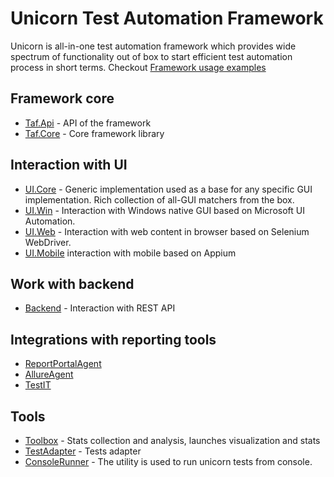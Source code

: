 # Unicorn Test Automation Framework

Unicorn is all-in-one test automation framework which provides wide spectrum of functionality out of box to start efficient test automation process in short terms.
Checkout [Framework usage examples](https://github.com/Unicorn-TAF/examples)

## Framework core 
 - [Taf.Api](https://github.com/Unicorn-TAF/taf-api) - API of the framework
 - [Taf.Core](https://github.com/Unicorn-TAF/taf-core) - Core framework library

## Interaction with UI
 - [UI.Core](https://github.com/Unicorn-TAF/ui-core) - Generic implementation used as a base for any specific GUI implementation.
Rich collection of all-GUI matchers from the box.
 - [UI.Win](https://github.com/Unicorn-TAF/ui-win) - Interaction with Windows native GUI based on Microsoft UI Automation.
 - [UI.Web](https://github.com/Unicorn-TAF/ui-web) - Interaction with web content in browser based on Selenium WebDriver.
 - [UI.Mobile](https://github.com/Unicorn-TAF/ui-mobile) interaction with mobile based on Appium

## Work with backend
 - [Backend](https://github.com/Unicorn-TAF/backend) - Interaction with REST API

## Integrations with reporting tools
 - [ReportPortalAgent](https://github.com/Unicorn-TAF/report-portal-agent)
 - [AllureAgent](https://github.com/Unicorn-TAF/allure-agent)
 - [TestIT](https://github.com/Unicorn-TAF/testit-agent)

## Tools
 - [Toolbox](https://github.com/Unicorn-TAF/toolbox) - Stats collection and analysis, launches visualization and stats
 - [TestAdapter](https://github.com/Unicorn-TAF/test-adapter) - Tests adapter
 - [ConsoleRunner](https://github.com/Unicorn-TAF/console-runner) - The utility is used to run unicorn tests from console.
